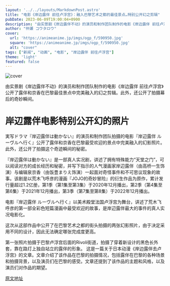 ```yaml
---
layout: '../../layouts/MarkdownPost.astro'
title: "电影《岸边露伴 前往卢浮宫》：融入巴黎艺术之都的最佳景点…特别公开幻之剪辑"
pubDate: 2023-06-09T19:00:04+0900
description: "由实景剧《岸边露伴不动》的演员和制作团队制作的电影《岸边露伴 前往卢浮宫》公开了露伴和京香在巴黎最佳景点中完美融入的幻之剪辑。此外，还公开了拍摄幕后的奇妙瞬间。"
author: "仲瀬 コウタロウ"
cover:
  url: 'https://animeanime.jp/imgs/ogp_f/590950.jpg'
  square: 'https://animeanime.jp/imgs/ogp_f/590950.jpg'
  alt: "cover"
tags: ["新闻", "动画", "电影", "岸边露伴 前往卢浮宫"]
theme: 'light'
featured: false
---
```


![cover](https://animeanime.jp/imgs/ogp_f/590950.jpg)

由实景剧《岸边露伴不动》的演员和制作团队制作的电影《岸边露伴 前往卢浮宫》公开了露伴和京香在巴黎最佳景点中完美融入的幻之剪辑。此外，还公开了拍摄幕后的奇妙瞬间。

# 岸辺露伴电影特别公开幻的照片

実写ドラマ『岸辺露伴は動かない』的演员和制作团队拍摄的电影『岸辺露伴 ルーヴルへ行く』公开了露伴和京香在巴黎最受欢迎的景点中完美融入的幻影照片。此外，还公开了拍摄这个奇迹瞬间的秘密。

『岸辺露伴は動かない』是一部真人实况剧，讲述了拥有特殊能力“天堂之门”，可以阅读对方的成长经历和秘密，并写下指示的人气漫画家岸辺露伴（由高桥一生饰演）与编辑泉京香（由饭豊まりえ饰演）一起面对奇怪事件和不可思议现象的故事。该剧是以荒木飞呼彦的漫画『JOJO的奇妙冒险』的衍生作品为原作，累计发行量超过1.2亿册，第1季（第1集至第3集）于2020年12月播出，第2季（第4集至第6集）于2021年12月播出，第3季（第7集至第8集）于2022年12月播出。

电影『岸辺露伴 ルーヴルへ行く』以美术殿堂法国卢浮宫为舞台，讲述了荒木飞呼彦的第一部全彩色短篇漫画中最受欢迎的故事，是岸辺露伴最大的事件的真人实况电影化。

这次从这部作品中公开了在巴黎艺术之都的街头拍摄的两张幻影照片，由于决定采用不同的设计，因此无法确定哪张完成度更高。

第一张照片拍摄于巴黎卢浮宫后面的Rivoli街道，拍摄了穿着新设计的黑色长外套，靠在路灯上独自站立的露伴的形象。
这是一篇关于日本动漫《岸边露伴去卢浮宫》的文章。文章介绍了该作品在巴黎的拍摄情况，包括露伴在巴黎的各种场景和拍摄背景，以及演员们在巴黎的感受。文章还提到了该作品的主题和风格，以及演员们对作品的期望。

  [原文地址](https://animeanime.jp/article/2023/06/09/77837.html)